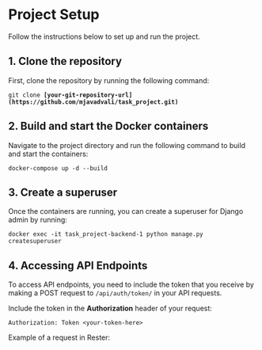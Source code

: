 <h1>Project Setup</h1>
<p>Follow the instructions below to set up and run the project.</p>

<h2>1. Clone the repository</h2>
<p>First, clone the repository by running the following command:</p>
<pre><code>git clone <strong>[your-git-repository-url](https://github.com/mjavadvali/task_project.git)</strong></code></pre>

<h2>2. Build and start the Docker containers</h2>
<p>Navigate to the project directory and run the following command to build and start the containers:</p>
<pre><code>docker-compose up -d --build</code></pre>

<h2>3. Create a superuser</h2>
<p>Once the containers are running, you can create a superuser for Django admin by running:</p>
<pre><code>docker exec -it task_project-backend-1 python manage.py createsuperuser</code></pre>

<h2>4. Accessing API Endpoints</h2>
<p>To access API endpoints, you need to include the token that you receive by making a POST request to <code>/api/auth/token/</code> in your API requests.</p>
<p>Include the token in the <strong>Authorization</strong> header of your request:</p>
<pre><code>Authorization: Token &lt;your-token-here&gt;</code></pre>


<p>Example of a request in Rester:</p
![Capture](https://github.com/user-attachments/assets/67fde6d0-3630-4df7-83b1-70841eeb0324)
